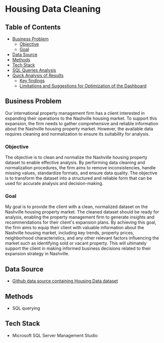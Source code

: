 # Housing Data Cleaning

## Table of Contents
- [Business Problem](#business-problem)
  * [Objective](#objective)
  * [Goal](#goal)
- [Data Source](#data-source)
- [Methods](#methods)
- [Tech Stack](#tech-stack)
- [SQL Queries Analysis](#sql-queries-analysis)
- [Quick Analysis of Results](#quick-analysis-of-results)
  * [Key findings](#key-findings)
  * [Limitations and Suggestions for Optimization of the Dashboard](#limitations-and-suggestions-for-optimization-of-the-dashboard)

## Business Problem
Our international property management firm has a client interested in expanding their operations to the Nashville housing market. To support this expansion, the firm needs to gather comprehensive and reliable information about the Nashville housing property market. However, the available data requires cleaning and normalization to ensure its suitability for analysis.

### Objective 
The objective is to clean and normalize the Nashville housing property dataset to enable effective analysis. By performing data cleaning and normalization procedures, the firm aims to remove inconsistencies, handle missing values, standardize formats, and ensure data quality. The objective is to transform the dataset into a structured and reliable form that can be used for accurate analysis and decision-making.

### Goal
My goal is to provide the client with a clean, normalized dataset on the Nashville housing property market. The cleaned dataset should be ready for analysis, enabling the property management firm to generate insights and recommendations for their client's expansion plans. By achieving this goal, the firm aims to equip their client with valuable information about the Nashville housing market, including key trends, property prices, neighborhood characteristics, and any other relevant factors influencing the market such as identifying sold or vacant property. This will ultimately support the client in making informed business decisions related to their expansion strategy in Nashville.

## Data Source
- [Github data source containing Housing Data dataset](https://github.com/AlexTheAnalyst/PortfolioProjects/blob/main/Nashville%20Housing%20Data%20for%20Data%20Cleaning.xlsx)

## Methods
- SQL querying

## Tech Stack
- Microsoft SQL Server Management Studio


